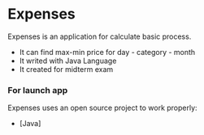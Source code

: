 # Expenses
Expenses is an application for calculate basic process.
  - It can find max-min price for day - category - month 
  - It writed with Java Language
  - It created for midterm exam
### For launch app
Expenses uses an open source project to work properly:
* [Java] 
